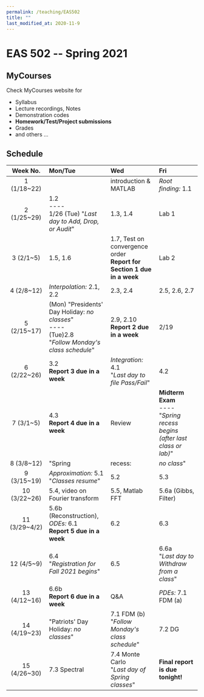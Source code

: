 ```yaml
---
permalink: /teaching/EAS502
title: ""
last_modified_at: 2020-11-9
---
```

# EAS 502 -- Spring 2021

## MyCourses
Check MyCourses website for 
* Syllabus 
* Lecture recordings, Notes 
* Demonstration codes 
* **Homework/Test/Project submissions**
* Grades
* and others ...

## Schedule

|Week No. | Mon/Tue  | Wed | Fri  | 
|:-------------: |:-------------|:-------------| :-------------| 
| 1 (1/18~22) | |introduction & MATLAB | *Root finding:* 1.1<!-- Bisection -->| 
| 2 (1/25~29) |1.2 <!-- Fixed-Point Iterations--><br>----<br>1/26 (Tue) "*Last day to Add, Drop, or Audit*" |1.3<!--  Newton's Method-->, 1.4 <!-- Alternatives to Newton's method-->  |Lab 1 <!-- <Bisection, fixed-point>-->|
| 3 (2/1~5) |1.5, 1.6   |1.7, Test on convergence order <br> **Report for Section 1 due in a week** |Lab 2 <!-- <Newton, Secant, Chord, False Position>-->|| 
| 4 (2/8~12) |*Interpolation:* 2.1, 2.2  |2.3, 2.4 |2.5, 2.6, 2.7  | 
| 5 (2/15~17)|(Mon) "Presidents' Day Holiday: *no classes*"<br>----<br> (Tue)2.8 <br>"*Follow Monday's class schedule*" |2.9, 2.10  <br> **Report 2 due in a week** |2/19 |*Differentiation:* 3.1  | 
| 6 (2/22~26)|3.2 <br> **Report 3 due in a week**|*Integration:* 4.1 <br>"*Last day to file Pass/Fail*" |4.2  | 
| 7 (3/1~5)| 4.3 <br> **Report 4 due in a week**|Review |**Midterm Exam**<br>----<br>"*Spring recess begins (after last class or lab)*"  | 
| 8 (3/8~12)| "Spring  |recess: |*no class*" | 
| 9 (3/15~19)|*Approximation:* 5.1 <br> "*Classes resume*" | 5.2 | 5.3  | 
| 10 (3/22~26)|5.4, video on Fourier transform | 5.5, Matlab FFT | 5.6a (Gibbs, Filter)  | 
| 11 (3/29~4/2) |5.6b (Reconstruction), *ODEs:* 6.1 <br> **Report 5 due in a week**| 6.2 | 6.3  | 
| 12 (4/5~9) |6.4 <br> "*Registration for Fall 2021 begins*" | 6.5 | 6.6a <br> "*Last day to Withdraw from a class*"  | 
| 13 (4/12~16) |6.6b <br> **Report 6 due in a week**|Q&A | *PDEs:* 7.1 FDM (a)  | 
| 14 (4/19~23) |"Patriots' Day Holiday: *no classes*" | 7.1 FDM (b) <br> "*Follow Monday's class schedule*" | 7.2 DG | 
| 15 (4/26~30) |7.3 Spectral |7.4 Monte Carlo <br> "*Last day of Spring classes*" |**Final report is due tonight!**  | 
  

<!--
|Week No. | Mon/Tue  | Content | Wed  | Content | Fri  | Content | 
|:-------------: |-------------: | :-------------|-------------: | :-------------|-------------: | :-------------| 
| 1 | | |1/20 |introduction & MATLAB |1/22 | *Root finding:* 1.1| 
| 2 |1/25 (Mon)<br>----<br> 1/26 (Tue) |1.2 <br>----<br>"*Last day to Add, Drop, or Audit*" |1/27 |1.3, 1.4  |1/29 |Lab 1|
| 3 |2/1 |1.5, 1.6   |2/3 |1.7, Test on convergence order <br> **Report for Section 1 due in a week** |2/5 |Lab 2|
| 4 |2/8 |*Interpolation:* 2.1, 2.2  |2/10 |2.3, 2.4 |2/12 |2.5, 2.6, 2.7  | 
| 5 |2/15 (Mon)<br>----<br> 2/16 (Tue) |"Presidents' Day Holiday: *no classes*"<br>----<br> 2.8 <br>"*Follow Monday's class schedule*" |2/17 |2.9, 2.10  <br> **Report 2 due in a week** |2/19 |*Differentiation:* 3.1  | 
| 6 |2/22 |3.2 <br> **Report 3 due in a week**|2/24 |*Integration:* 4.1 <br>"*Last day to file Pass/Fail*" |2/26 |4.2  | 
| 7 |3/1 |4.3 <br> **Report 4 due in a week**|3/3 |Review |3/5 |**Midterm Exam**<br>----<br>"*Spring recess begins (after last class or lab)*"  | 
| 8 |3/8 |"Spring recess: *no class*" |3/10 |"Spring recess: *no class*" |3/12 |"Spring recess: *no class*" | 
| 9 |3/15 |*Approximation:* 5.1 <br> "*Classes resume*" |3/17 |5.2 |3/19 |5.3  | 
| 10 |3/22 |5.4, video on Fourier transform |3/24 | 5.5, Matlab FFT |3/26 |5.6a (Gibbs, Filter)  | 
| 11 |3/29 |5.6b (Reconstruction), *ODEs:* 6.1 <br> **Report 5 due in a week**|3/31 |6.2 |4/2 |6.3  | 
| 12 |4/5 |6.4 <br> "*Registration for Fall 2021 begins*" |4/7 |6.5 |4/9 |6.6a <br> "*Last day to Withdraw from a class*"  | 
| 13 |4/12 |6.6b <br> **Report 6 due in a week**|4/14 |Q&A |4/16 |*PDEs:* 7.1 FDM (a)  | 
| 14 |4/19 |"Patriots' Day Holiday: *no classes*" |4/21 |7.1 FDM (b) <br> "*Follow Monday's class schedule*" |4/23 | 7.2 DG | 
| 15 |4/26 |7.3 Spectral |4/28 |7.4 Monte Carlo <br> "*Last day of Spring classes*" |4/30 |**Final report is due tonight!**  | 
 --> 
